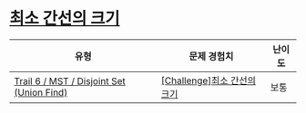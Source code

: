 # [최소 간선의 크기](https://www.codetree.ai/trails/complete/curated-cards/challenge-minimum-edge-size)

|유형|문제 경험치|난이도|
|---|---|---|
|[Trail 6 / MST / Disjoint Set (Union Find)](https://www.codetree.ai/trail-info/intermediate-high/)|[[Challenge]최소 간선의 크기](https://www.codetree.ai/trails/complete/curated-cards/challenge-minimum-edge-size/)|보통|


